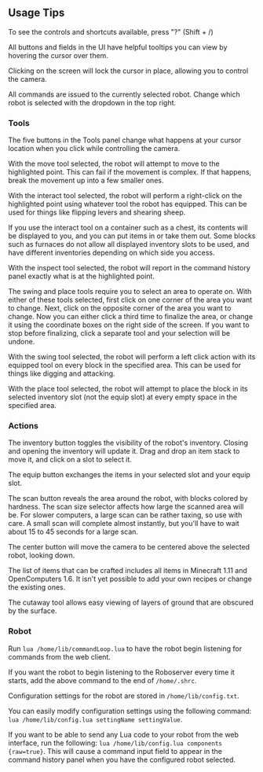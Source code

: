 ## Usage Tips

To see the controls and shortcuts available, press "?" (Shift + /)

All buttons and fields in the UI have helpful tooltips you can view by hovering the cursor over them.

Clicking on the screen will lock the cursor in place, allowing you to control the camera.

All commands are issued to the currently selected robot. Change which robot is selected with the dropdown in the top right.

### Tools

The five buttons in the Tools panel change what happens at your cursor location when you click while controlling the camera.

With the move tool selected, the robot will attempt to move to the highlighted point. This can fail if the movement is complex. If that happens, break the movement up into a few smaller ones.

With the interact tool selected, the robot will perform a right-click on the highlighted point using whatever tool the robot has equipped. This can be used for things like flipping levers and shearing sheep.

If you use the interact tool on a container such as a chest, its contents will be displayed to you, and you can put items in or take them out. Some blocks such as furnaces do not allow all displayed inventory slots to be used, and have different inventories depending on which side you access.

With the inspect tool selected, the robot will report in the command history panel exactly what is at the highlighted point.

The swing and place tools require you to select an area to operate on. With either of these tools selected, first click on one corner of the area you want to change. Next, click on the opposite corner of the area you want to change. Now you can either click a third time to finalize the area, or change it using the coordinate boxes on the right side of the screen. If you want to stop before finalizing, click a separate tool and your selection will be undone.

With the swing tool selected, the robot will perform a left click action with its equipped tool on every block in the specified area. This can be used for things like digging and attacking.

With the place tool selected, the robot will attempt to place the block in its selected inventory slot (not the equip slot) at every empty space in the specified area.

### Actions

The inventory button toggles the visibility of the robot's inventory. Closing and opening the inventory will update it.
Drag and drop an item stack to move it, and click on a slot to select it. 

The equip button exchanges the items in your selected slot and your equip slot.

The scan button reveals the area around the robot, with blocks colored by hardness. The scan size selector affects how large the scanned area will be. For slower computers, a large scan can be rather taxing, so use with care. A small scan will complete almost instantly, but you'll have to wait about 15 to 45 seconds for a large scan.

The center button will move the camera to be centered above the selected robot, looking down.

The list of items that can be crafted includes all items in Minecraft 1.11 and OpenComputers 1.6. It isn't yet possible to add your own recipes or change the existing ones.

The cutaway tool allows easy viewing of layers of ground that are obscured by the surface.

### Robot

Run `lua /home/lib/commandLoop.lua` to have the robot begin listening for commands from the web client.

If you want the robot to begin listening to the Roboserver every time it starts, add the above command to the end of ```/home/.shrc```.

Configuration settings for the robot are stored in ```/home/lib/config.txt```.

You can easily modify configuration settings using the following command: ```lua /home/lib/config.lua settingName settingValue```.

If you want to be able to send any Lua code to your robot from the web interface, run the following: ```lua /home/lib/config.lua components {raw=true}```. This will cause a command input field to appear in the command history panel when you have the configured robot selected.